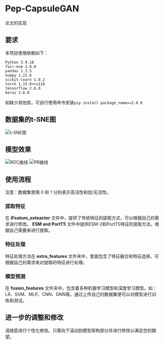 # Pep-CapsuleGAN
论文的实现
## 要求
本项目使用依赖如下：
```
Python 3.9.18
fair-esm 2.0.0
pandas 1.3.5
numpy 1.21.6
scikit-learn 1.0.2
torch 1.13.0+cu116
tensorflow 2.6.0
keras 2.6.0
```
如缺少其他库，可自行使用命令安装`pip install package_name==2.0.0`
## 数据集的t-SNE图
![t-SNE图](https://github.com/Joker-A7/Pep-CapsuleGAN/raw/master/image/t-SNE)
## 模型效果
![ROC曲线](./image/Pep_PR_Ind)
![PR曲线](./image/Pep_PR_Ind)
## 使用流程
注意：数据集使用 0 和 1 分别表示高活性和低/无活性。  
### 提取特征
在 __iFeature_exteactor__ 文件中，提供了传统特征的提取方式，可以根据自己的需求进行修改。 __ESM and PortT5__ 文件中提供ESM-2和PortT5特征的提取方法，根据自己需要来进行提取。
### 特征处理
特征处理方法在 __extra_features__ 文件夹中，里面包含了特征融合和特征选择，可根据自己的需求来对提取的特征进行处理。
### 模型预测
在 __fusion_features__ 文件夹中，包含着多种机器学习模型和深度学习模型。如：LR、SVM、MLP、CNN、DNN等。通过上传自己的数据集便可以对模型进行训练和测试。
## 进一步的调整和修改
请随意进行个性化修改。只需向下滚动到模型架构部分并进行修改以满足您的期望。
